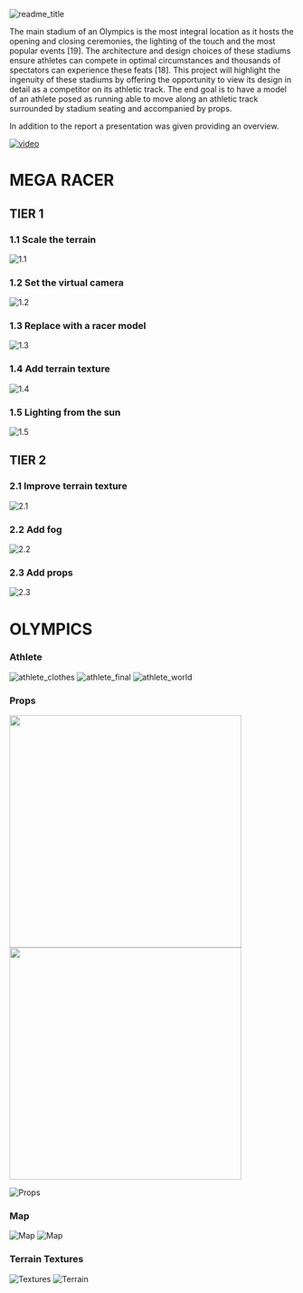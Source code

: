 ![readme_title](./readme_title.PNG)

The main stadium of an Olympics is the most integral location as it hosts the opening and closing ceremonies, the lighting of the touch and the most popular events [19]. The architecture and design choices of these stadiums ensure athletes can compete in optimal circumstances and thousands of spectators can experience these feats [18]. This project will highlight the ingenuity of these stadiums by offering the opportunity to view its design in detail as a competitor on its athletic track. The end goal is to have a model of an athlete posed as running able to move along an athletic track surrounded by stadium seating and accompanied by props.

In addition to the report a presentation was given providing an overview.

[![video](readme_video.png)](https://youtu.be/X3s_5GrY3Jw)


# MEGA RACER

## TIER 1

### 1.1 Scale the terrain
![1.1](./report/images/mega_racer/1.1.PNG)

### 1.2 Set the virtual camera
![1.2](/report/images/mega_racer/1.2_b.PNG)

### 1.3 Replace with a racer model
![1.3](/report/images/mega_racer/1.3_b.PNG)

### 1.4 Add terrain texture
![1.4](/report/images/mega_racer/1.4.PNG)

### 1.5 Lighting from the sun
![1.5](/report/images/mega_racer/1.5_e_1.PNG)

## TIER 2

### 2.1 Improve terrain texture
![2.1](/report/images/mega_racer/2.1_c_final.PNG)

### 2.2 Add fog
![2.2](/report/images/mega_racer/2.2_d_1.PNG)

### 2.3 Add props
![2.3](/report/images/mega_racer/2.3.PNG)


# OLYMPICS

### Athlete
![athlete_clothes](/report/images/olympics/athlete_clothes_colour.PNG)
![athlete_final](/report/images/olympics/athlete_blend_clothes.PNG)
![athlete_world](/report/images/olympics/athlete_world.PNG)

### Props
<p float="left">
  <img src="./report/images/olympics/rings_blend.JPG" width="410" />
  <img src="./report/images/olympics/cone_blend.JPG" width="410" /> 
</p>

![Props](/report/images/olympics/props_world.PNG)

### Map
![Map](/report/images/olympics/track_final.PNG)
![Map](/report/images/olympics/map_world.PNG)

### Terrain Textures
![Textures](/report/images/olympics/terrain_textures.PNG)
![Terrain](/report/images/olympics/terrain_world.PNG)



